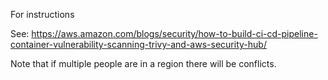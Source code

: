 For instructions

See: https://aws.amazon.com/blogs/security/how-to-build-ci-cd-pipeline-container-vulnerability-scanning-trivy-and-aws-security-hub/


Note that if multiple people are in a region there will be conflicts.
